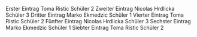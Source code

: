 Erster Eintrag Toma Ristic Schüler 2
Zweiter Eintrag Nicolas Hrdlicka Schüler 3
Dritter Eintrag Marko Ekmedzic Schüler 1
Vierter Eintrag Toma Ristic Schüler 2
Fünfter Eintrag Nicolas Hrdlicka Schüler 3
Sechster Eintrag Marko Ekmedzic Schüler 1
Siebter Eintrag Toma Ristic Schüler 2
